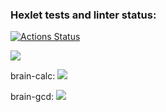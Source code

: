 ### Hexlet tests and linter status:
[![Actions Status](https://github.com/MKL-W/backend-project-44/workflows/hexlet-check/badge.svg)](https://github.com/MKL-W/backend-project-44/actions)

<a href="https://codeclimate.com/github/MKL-W/backend-project-44/maintainability"><img src="https://api.codeclimate.com/v1/badges/5c40e13b81dd74f49eff/maintainability" /></a>

brain-calc:
<a href="https://asciinema.org/a/NXMXfEh1RBjeIw1KuIDICA9uY" target="_blank"><img src="https://asciinema.org/a/NXMXfEh1RBjeIw1KuIDICA9uY.svg" /></a>

brain-gcd:
<a href="https://asciinema.org/a/6osyn6F05KwXfDsmNKDngPbyg" target="_blank"><img src="https://asciinema.org/a/6osyn6F05KwXfDsmNKDngPbyg.svg" /></a>